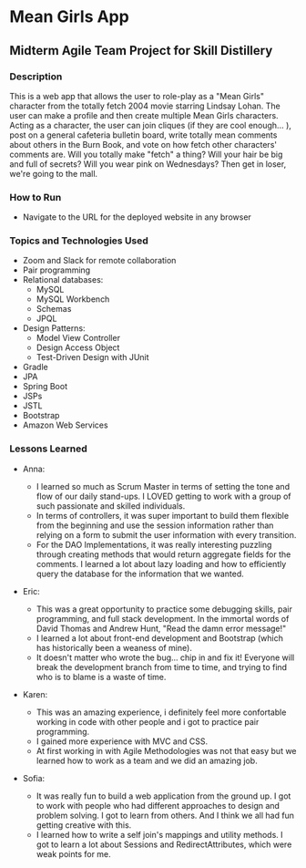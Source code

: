 # Mean Girls App

## Midterm Agile Team Project for Skill Distillery

### Description
This is a web app that allows the user to role-play as a "Mean Girls" character from the totally fetch 2004 movie starring Lindsay Lohan. The user can make a profile and then create multiple Mean Girls characters. Acting as a character, the user can join cliques (if they are cool enough... ), post on a general cafeteria bulletin board, write totally mean comments about others in the Burn Book, and vote on how fetch other characters' comments are. Will you totally make "fetch" a thing? Will your hair be big and full of secrets? Will you wear pink on Wednesdays? Then get in loser, we're going to the mall.

### How to Run
- Navigate to the URL for the deployed website in any browser

### Topics and Technologies Used
- Zoom and Slack for remote collaboration
- Pair programming
- Relational databases:
  * MySQL
  * MySQL Workbench
  * Schemas
  * JPQL
- Design Patterns:
  * Model View Controller
  * Design Access Object
  * Test-Driven Design with JUnit
- Gradle
- JPA
- Spring Boot
- JSPs
- JSTL
- Bootstrap
- Amazon Web Services

### Lessons Learned
- Anna:
  * I learned so much as Scrum Master in terms of setting the tone and flow of our daily stand-ups. I LOVED getting to work with a group of such passionate and skilled individuals.
  * In terms of controllers, it was super important to build them flexible from the beginning and use the session information rather than relying on a form to submit the user information with every transition.
  * For the DAO Implementations, it was really interesting puzzling through creating methods that would return aggregate fields for the comments. I learned a lot about lazy loading and how to efficiently query the database for the information that we wanted.

- Eric:
  * This was a great opportunity to practice some debugging skills, pair programming, and full stack development. In the immortal words of David Thomas and Andrew Hunt, "Read the damn error message!"
  * I learned a lot about front-end development and Bootstrap (which has historically been a weaness of mine).
  * It doesn't matter who wrote the bug... chip in and fix it! Everyone will break the development branch from time to time, and trying to find who is to blame is a waste of time.

- Karen:
  * This was an amazing experience, i definitely feel more confortable working in code with other people and i got to practice pair programming.  
  * I gained more experience with MVC and CSS.
  * At first working in with Agile Methodologies was not that easy but we learned how to work as a team and we did an amazing job.


- Sofia:
  * It was really fun to build a web application from the ground up.  I got to work with people who had different approaches to design and problem solving.  I got to learn from others.  And I think we all had fun getting creative with this.
  * I learned how to write a self join's mappings and utility methods. I got to learn a lot about Sessions and RedirectAttributes, which were weak points for me.
